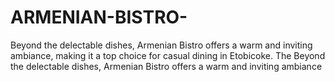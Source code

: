 # ARMENIAN-BISTRO-
Beyond the delectable dishes, Armenian Bistro offers a warm and inviting ambiance, making it a top choice for casual dining in Etobicoke. The Beyond the delectable dishes, Armenian Bistro offers a warm and inviting ambiance
